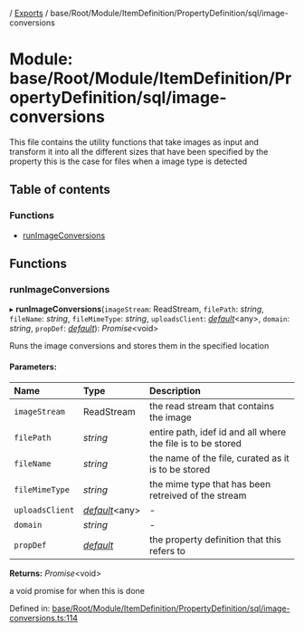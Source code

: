 [](../README.md) / [Exports](../modules.md) / base/Root/Module/ItemDefinition/PropertyDefinition/sql/image-conversions

# Module: base/Root/Module/ItemDefinition/PropertyDefinition/sql/image-conversions

This file contains the utility functions that take images as input and
transform it into all the different sizes that have been specified by the property
this is the case for files when a image type is detected

## Table of contents

### Functions

- [runImageConversions](base_root_module_itemdefinition_propertydefinition_sql_image_conversions.md#runimageconversions)

## Functions

### runImageConversions

▸ **runImageConversions**(`imageStream`: ReadStream, `filePath`: *string*, `fileName`: *string*, `fileMimeType`: *string*, `uploadsClient`: [*default*](../classes/server_services_base_storageprovider.default.md)<any\>, `domain`: *string*, `propDef`: [*default*](../classes/base_root_module_itemdefinition_propertydefinition.default.md)): *Promise*<void\>

Runs the image conversions and stores them in the specified location

#### Parameters:

Name | Type | Description |
:------ | :------ | :------ |
`imageStream` | ReadStream | the read stream that contains the image   |
`filePath` | *string* | entire path, idef id and all where the file is to be stored   |
`fileName` | *string* | the name of the file, curated as it is to be stored   |
`fileMimeType` | *string* | the mime type that has been retreived of the stream   |
`uploadsClient` | [*default*](../classes/server_services_base_storageprovider.default.md)<any\> | - |
`domain` | *string* | - |
`propDef` | [*default*](../classes/base_root_module_itemdefinition_propertydefinition.default.md) | the property definition that this refers to   |

**Returns:** *Promise*<void\>

a void promise for when this is done

Defined in: [base/Root/Module/ItemDefinition/PropertyDefinition/sql/image-conversions.ts:114](https://github.com/onzag/itemize/blob/11a98dec/base/Root/Module/ItemDefinition/PropertyDefinition/sql/image-conversions.ts#L114)
